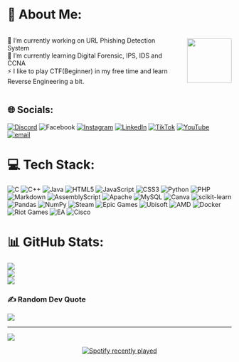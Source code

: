 # 💫 About Me:

<div align="left" style="display: flex; align-items: center;">

<div>

🔭 I’m currently working on URL Phishing Detection System<br>
🌱 I’m currently learning Digital Forensic, IPS, IDS and CCNA <br>
⚡ I like to play CTF(Beginner) in my free time and learn Reverse Engineering a bit.

</div>

<img src="https://media1.giphy.com/media/v1.Y2lkPTc5MGI3NjExbTc4d2QzOXl5NTdldXdhOWdsY3planZlbjlvNGRxNWIwNm81NmhrYiZlcD12MV9pbnRlcm5hbF9naWZfYnlfaWQmY3Q9Zw/QzxONYL3xbj6E/giphy.gif" height="100" style="margin-left: 20px;" />

</div>



## 🌐 Socials:
[![Discord](https://img.shields.io/badge/Discord-%237289DA.svg?logo=discord&logoColor=white)](https://discord.gg/ha1qal) ![Facebook](https://img.shields.io/badge/Facebook-%231877F2.svg?logo=Facebook&logoColor=white) [![Instagram](https://img.shields.io/badge/Instagram-%23E4405F.svg?logo=Instagram&logoColor=white)](https://instagram.com/raja_ha1qal) [![LinkedIn](https://img.shields.io/badge/LinkedIn-%230077B5.svg?logo=linkedin&logoColor=white)](www.linkedin.com/in/raja-haiqal) [![TikTok](https://img.shields.io/badge/TikTok-%23000000.svg?logo=TikTok&logoColor=white)](https://tiktok.com/@r_ha1qal) [![YouTube](https://img.shields.io/badge/YouTube-%23FF0000.svg?logo=YouTube&logoColor=white)](https://youtube.com/@@infin1te538) [![email](https://img.shields.io/badge/Email-D14836?logo=gmail&logoColor=white)](mailto:fl4mex15@gmail.com) 

# 💻 Tech Stack:
![C](https://img.shields.io/badge/c-%2300599C.svg?style=for-the-badge&logo=c&logoColor=white) ![C++](https://img.shields.io/badge/c++-%2300599C.svg?style=for-the-badge&logo=c%2B%2B&logoColor=white) ![Java](https://img.shields.io/badge/java-%23ED8B00.svg?style=for-the-badge&logo=openjdk&logoColor=white) ![HTML5](https://img.shields.io/badge/html5-%23E34F26.svg?style=for-the-badge&logo=html5&logoColor=white) ![JavaScript](https://img.shields.io/badge/javascript-%23323330.svg?style=for-the-badge&logo=javascript&logoColor=%23F7DF1E) ![CSS3](https://img.shields.io/badge/css3-%231572B6.svg?style=for-the-badge&logo=css3&logoColor=white) ![Python](https://img.shields.io/badge/python-3670A0?style=for-the-badge&logo=python&logoColor=ffdd54) ![PHP](https://img.shields.io/badge/php-%23777BB4.svg?style=for-the-badge&logo=php&logoColor=white) ![Markdown](https://img.shields.io/badge/markdown-%23000000.svg?style=for-the-badge&logo=markdown&logoColor=white) ![AssemblyScript](https://img.shields.io/badge/assembly%20script-%23000000.svg?style=for-the-badge&logo=assemblyscript&logoColor=white) ![Apache](https://img.shields.io/badge/apache-%23D42029.svg?style=for-the-badge&logo=apache&logoColor=white) ![MySQL](https://img.shields.io/badge/mysql-4479A1.svg?style=for-the-badge&logo=mysql&logoColor=white) ![Canva](https://img.shields.io/badge/Canva-%2300C4CC.svg?style=for-the-badge&logo=Canva&logoColor=white) ![scikit-learn](https://img.shields.io/badge/scikit--learn-%23F7931E.svg?style=for-the-badge&logo=scikit-learn&logoColor=white) ![Pandas](https://img.shields.io/badge/pandas-%23150458.svg?style=for-the-badge&logo=pandas&logoColor=white) ![NumPy](https://img.shields.io/badge/numpy-%23013243.svg?style=for-the-badge&logo=numpy&logoColor=white) ![Steam](https://img.shields.io/badge/steam-%23000000.svg?style=for-the-badge&logo=steam&logoColor=white) ![Epic Games](https://img.shields.io/badge/epicgames-%23313131.svg?style=for-the-badge&logo=epicgames&logoColor=white) ![Ubisoft](https://img.shields.io/badge/Ubisoft-%23F5F5F5.svg?style=for-the-badge&logo=Ubisoft&logoColor=black) ![AMD](https://img.shields.io/badge/AMD-%23000000.svg?style=for-the-badge&logo=amd&logoColor=white) ![Docker](https://img.shields.io/badge/docker-%230db7ed.svg?style=for-the-badge&logo=docker&logoColor=white) ![Riot Games](https://img.shields.io/badge/riotgames-D32936.svg?style=for-the-badge&logo=riotgames&logoColor=white) ![EA](https://img.shields.io/badge/ea-%23000000.svg?style=for-the-badge&logo=ea&logoColor=white) ![Cisco](https://img.shields.io/badge/cisco-%23049fd9.svg?style=for-the-badge&logo=cisco&logoColor=black)
# 📊 GitHub Stats:
![](https://github-readme-stats.vercel.app/api?username=Ha1qal&theme=shadow_blue&hide_border=false&include_all_commits=false&count_private=false)<br/>
![](https://nirzak-streak-stats.vercel.app/?user=Ha1qal&theme=shadow_blue&hide_border=false)<br/>
![](https://github-readme-stats.vercel.app/api/top-langs/?username=Ha1qal&theme=shadow_blue&hide_border=false&include_all_commits=false&count_private=false&layout=compact)

### ✍️ Random Dev Quote
![](https://quotes-github-readme.vercel.app/api?type=horizontal&theme=radical)

---
[![](https://visitcount.itsvg.in/api?id=Ha1qal&icon=0&color=0)](https://visitcount.itsvg.in)

<div align="center">
  <a href="https://open.spotify.com/user/ha1qal1">
    <img src="https://spotify-recently-played-readme.vercel.app/api?user=ha1qal1&count=3&unique=true" alt="Spotify recently played"  />
  </a>
</div>
